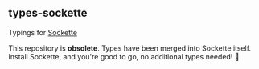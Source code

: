 types-sockette
----

Typings for [Sockette](https://github.com/lukeed/sockette)

This repository is **obsolete**. Types have been merged into Sockette itself. Install Sockette, and you're good to go, no additional types needed! 🎉
